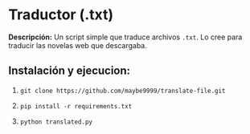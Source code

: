# Traductor (.txt)

**Descripción:** Un script simple que traduce archivos ```.txt```. Lo cree para traducir las novelas web que descargaba.

## Instalación y ejecucion:

1) ```git clone https://github.com/maybe9999/translate-file.git```

2) ```pip install -r requirements.txt```

3) ```python translated.py```
